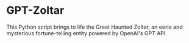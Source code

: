 # GPT-Zoltar
This Python script brings to life the Great Haunted Zoltar, an eerie and mysterious fortune-telling entity powered by OpenAI's GPT API.
